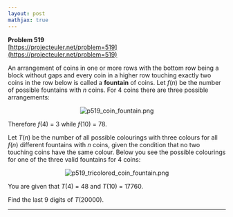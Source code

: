 ```yaml
---
layout: post
mathjax: true
---
```

**Problem 519**  
[https://projecteuler.net/problem=519](https://projecteuler.net/problem=519)

<p>An arrangement of coins in one or more rows with the bottom row being a block without gaps and every coin in a higher row touching exactly two coins in the row below is called a <b>fountain</b> of coins. Let <var>f</var>(<var>n</var>) be the number of possible fountains with <var>n</var> coins. For 4 coins there are three possible arrangements:</p>
<div align="center"><img src="https://projecteuler.net/project/images/p519_coin_fountain.png" alt="p519_coin_fountain.png" /></div>
<p>Therefore <var>f</var>(4) = 3 while <var>f</var>(10) = 78.</p>
<p>Let <var>T</var>(<var>n</var>) be the number of all possible colourings with three colours for all <var>f</var>(<var>n</var>) different fountains with <var>n</var> coins, given the condition that no two touching coins have the same colour. Below you see the possible colourings for one of the three valid fountains for 4 coins:</p>
<div align="center"><img src="https://projecteuler.net/project/images/p519_tricolored_coin_fountain.png" alt="p519_tricolored_coin_fountain.png" /></div>
<p>You are given that <var>T</var>(4) = 48 and <var>T</var>(10) = 17760.</p>
<p>Find the last 9 digits of <var>T</var>(20000).</p>

---
